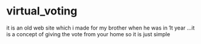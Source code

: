 # virtual_voting
it is an old web site which i made for my brother when he was in 1t year ...it is a concept of giving the vote from your home so it is just simple

